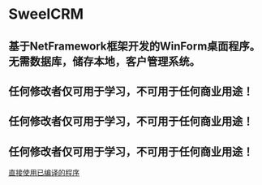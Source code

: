 # SweelCRM
## 基于NetFramework框架开发的WinForm桌面程序。无需数据库，储存本地，客户管理系统。
## 任何修改者仅可用于学习，不可用于任何商业用途！
## 任何修改者仅可用于学习，不可用于任何商业用途！
## 任何修改者仅可用于学习，不可用于任何商业用途！
[直接使用已编译的程序](https://github.com/SweelLong/SweelCRM/tree/main/bin)

